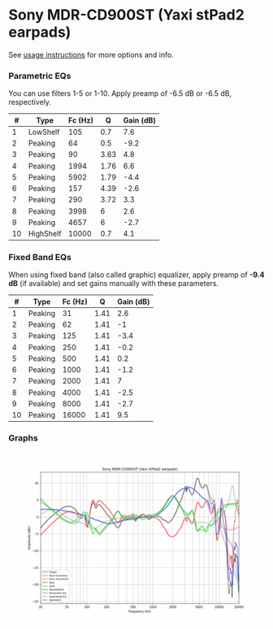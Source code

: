 # Sony MDR-CD900ST (Yaxi stPad2 earpads)
See [usage instructions](https://github.com/jaakkopasanen/AutoEq#usage) for more options and info.

### Parametric EQs
You can use filters 1-5 or 1-10. Apply preamp of -6.5 dB or -6.5 dB, respectively.

|   # | Type      |   Fc (Hz) |    Q |   Gain (dB) |
|-----|-----------|-----------|------|-------------|
|   1 | LowShelf  |       105 | 0.7  |         7.6 |
|   2 | Peaking   |        64 | 0.5  |        -9.2 |
|   3 | Peaking   |        90 | 3.63 |         4.8 |
|   4 | Peaking   |      1994 | 1.76 |         6.6 |
|   5 | Peaking   |      5902 | 1.79 |        -4.4 |
|   6 | Peaking   |       157 | 4.39 |        -2.6 |
|   7 | Peaking   |       290 | 3.72 |         3.3 |
|   8 | Peaking   |      3998 | 6    |         2.6 |
|   9 | Peaking   |      4657 | 6    |        -2.7 |
|  10 | HighShelf |     10000 | 0.7  |         4.1 |

### Fixed Band EQs
When using fixed band (also called graphic) equalizer, apply preamp of **-9.4 dB** (if available) and set gains manually with these parameters.

|   # | Type    |   Fc (Hz) |    Q |   Gain (dB) |
|-----|---------|-----------|------|-------------|
|   1 | Peaking |        31 | 1.41 |         2.6 |
|   2 | Peaking |        62 | 1.41 |        -1   |
|   3 | Peaking |       125 | 1.41 |        -3.4 |
|   4 | Peaking |       250 | 1.41 |        -0.2 |
|   5 | Peaking |       500 | 1.41 |         0.2 |
|   6 | Peaking |      1000 | 1.41 |        -1.2 |
|   7 | Peaking |      2000 | 1.41 |         7   |
|   8 | Peaking |      4000 | 1.41 |        -2.5 |
|   9 | Peaking |      8000 | 1.41 |        -2.7 |
|  10 | Peaking |     16000 | 1.41 |         9.5 |

### Graphs
![](./Sony%20MDR-CD900ST%20(Yaxi%20stPad2%20earpads).png)
